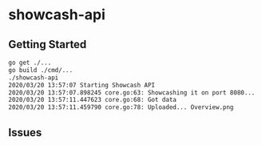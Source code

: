 # showcash-api

## Getting Started

```bash
go get ./...
go build ./cmd/...
./showcash-api
2020/03/20 13:57:07 Starting Showcash API
2020/03/20 13:57:07.898245 core.go:63: Showcashing it on port 8080...
2020/03/20 13:57:11.447623 core.go:68: Got data
2020/03/20 13:57:11.459790 core.go:78: Uploaded... Overview.png
```

## Issues
